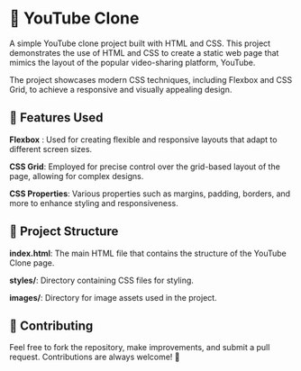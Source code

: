 # 🎥 YouTube Clone

A simple YouTube clone project built with HTML and CSS. This project demonstrates the use of HTML and CSS to create a static web page that mimics the layout of the popular video-sharing platform, YouTube. 

The project showcases modern CSS techniques, including Flexbox and CSS Grid, to achieve a responsive and visually appealing design.


## 🧩 Features Used

**Flexbox** : Used for creating flexible and responsive layouts that adapt to different screen sizes.

**CSS Grid**: Employed for precise control over the grid-based layout of the page, allowing for complex designs.

**CSS Properties**: Various properties such as margins, padding, borders, and more to enhance styling and responsiveness.

## 📁 Project Structure

**index.html**: The main HTML file that contains the structure of the YouTube Clone page.

**styles/**: Directory containing CSS files for styling.

**images/**: Directory for image assets used in the project.

## 🤝 Contributing

Feel free to fork the repository, make improvements, and submit a pull request. Contributions are always welcome! 🙌
